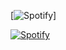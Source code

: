 


[![Spotify](/spotify?background_color=0d1117&border_color=ffffff)]

[![Spotify](https://spotify-git-main-johnpapakostas.vercel.app?background_color=0d1117&border_color=ffffff)](https://open.spotify.com/user/fbgfwizb8f1gnohw28ppde14m)
